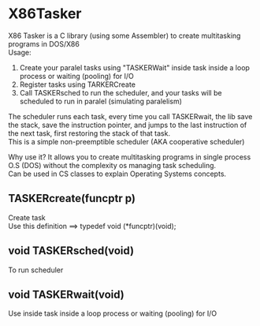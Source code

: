 # X86Tasker
X86 Tasker is a C library (using some Assembler) to create multitasking programs in DOS/X86  
Usage:  
1. Create your paralel tasks using "TASKERWait" inside task inside a loop process or waiting (pooling) for I/O  
2. Register tasks using TARKERCreate  
3. Call TASKERsched  to run the scheduler, and your tasks will be scheduled to run in paralel (simulating paralelism)

The scheduler runs each task, every time you call TASKERwait, the lib save the stack, save the instruction pointer, and jumps to the last instruction of the next task, first restoring the stack of that task.  
This is a simple non-preemptible scheduler (AKA cooperative scheduler)

Why use it? It allows you to create multitasking programs in single process O.S (DOS) without the complexity os managing task scheduling.  
Can be used in CS classes to explain Operating Systems concepts.   
   


## TASKERcreate(funcptr p)
Create task  
Use this definition ==> typedef void (*funcptr)(void);

## void TASKERsched(void)
To run scheduler

## void TASKERwait(void)
Use inside task inside a loop process or waiting (pooling) for I/O
